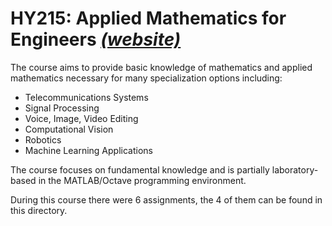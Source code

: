 # HY215: Applied Mathematics for Engineers *[(website)](https://csd.uoc.gr/~hy215/)*

The course aims to provide basic knowledge of mathematics and applied mathematics necessary for many specialization options including:
- Telecommunications Systems
- Signal Processing
- Voice, Image, Video Editing
- Computational Vision
- Robotics
- Machine Learning Applications

The course focuses on fundamental knowledge and is partially laboratory-based in the MATLAB/Octave programming environment.

During this course there were 6 assignments, the 4 of them can be found in this directory.
